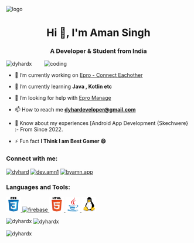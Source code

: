 ![logo](https://github.com/Ashutosh-PMishra/Ashutosh-PMishra/blob/main/Github%20Banner.png)

<h1 align="center">Hi 👋, I'm Aman Singh</h1>
<h3 align="center">A Developer & Student from India</h3>

<img align="right" alt="coding" width="400" src="https://user-images.githubusercontent.com/55389276/140866485-8fb1c876-9a8f-4d6a-98dc-08c4981eaf70.gif">


<p align="left"> <img src="https://komarev.com/ghpvc/?username=dyhardx&label=Profile%20views&color=0e75b6&style=flat" alt="dyhardx" /> </p>

- 🔭 I’m currently working on [Epro - Connect Eachother](https://dyhardx.github.io/Epro)

- 🌱 I’m currently learning **Java , Kotlin etc**

- 🤝 I’m looking for help with [Epro Manage](https://dyhardx.github.io/Epro)

- 📫 How to reach me **dyhardeveloper@gmail.com**

- 📄 Know about my experiences [Android App Development {Skechwere} :- From Since 2022.
- ⚡ Fun fact **I Think I am Best Gamer 😄**

<h3 align="left">Connect with me:</h3>
<p align="left">
<a href="https://linkedin.com/in/dyhard" target="blank"><img align="center" src="https://raw.githubusercontent.com/rahuldkjain/github-profile-readme-generator/master/src/images/icons/Social/linked-in-alt.svg" alt="dyhard" height="30" width="40" /></a>
<a href="https://instagram.com/dev.amn1" target="blank"><img align="center" src="https://raw.githubusercontent.com/rahuldkjain/github-profile-readme-generator/master/src/images/icons/Social/instagram.svg" alt="dev.amn1" height="30" width="40" /></a>
<a href="https://www.youtube.com/c/byamn.app" target="blank"><img align="center" src="https://raw.githubusercontent.com/rahuldkjain/github-profile-readme-generator/master/src/images/icons/Social/youtube.svg" alt="byamn.app" height="30" width="40" /></a>
</p>

<h3 align="left">Languages and Tools:</h3>
<p align="left"> <a href="https://www.w3schools.com/css/" target="_blank" rel="noreferrer"> <img src="https://raw.githubusercontent.com/devicons/devicon/master/icons/css3/css3-original-wordmark.svg" alt="css3" width="40" height="40"/> </a> <a href="https://firebase.google.com/" target="_blank" rel="noreferrer"> <img src="https://www.vectorlogo.zone/logos/firebase/firebase-icon.svg" alt="firebase" width="40" height="40"/> </a> <a href="https://www.w3.org/html/" target="_blank" rel="noreferrer"> <img src="https://raw.githubusercontent.com/devicons/devicon/master/icons/html5/html5-original-wordmark.svg" alt="html5" width="40" height="40"/> </a> <a href="https://www.java.com" target="_blank" rel="noreferrer"> <img src="https://raw.githubusercontent.com/devicons/devicon/master/icons/java/java-original.svg" alt="java" width="40" height="40"/> </a> <a href="https://www.linux.org/" target="_blank" rel="noreferrer"> <img src="https://raw.githubusercontent.com/devicons/devicon/master/icons/linux/linux-original.svg" alt="linux" width="40" height="40"/> </a> </p>

<p><img align="left" src="https://github-readme-stats.vercel.app/api/top-langs?username=dyhardx&show_icons=true&locale=en&layout=compact" alt="dyhardx" /></p>

<p>&nbsp;<img align="center" src="https://github-readme-stats.vercel.app/api?username=dyhardx&show_icons=true&locale=en" alt="dyhardx" /></p>

<p><img align="center" src="https://github-readme-streak-stats.herokuapp.com/?user=dyhardx&" alt="dyhardx" /></p>
